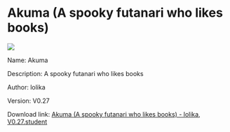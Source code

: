 # Akuma (A spooky futanari  who likes books)

<img src = "https://raw.githubusercontent.com/Arbiter1223/Koukou-Gurashi-Custom-Students/master/Students/Files/Akuma%20(A%20spooky%20futanari%20%20who%20likes%20books).png">

Name: Akuma

Description: A spooky futanari  who likes books

Author: lolika

Version: V0.27

Download link: <a href="https://raw.githubusercontent.com/Arbiter1223/Koukou-Gurashi-Custom-Students/master/Students/Files/Akuma%20(A%20spooky%20futanari%20%20who%20likes%20books)%20-%20lolika%2C%20V0.27.student">Akuma (A spooky futanari  who likes books) - lolika, V0.27.student</a>
